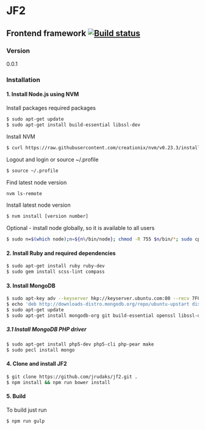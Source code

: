# JF2
## Frontend framework [![Build status][ci-image]][ci-url]
### Version
0.0.1

### Installation
#### 1. Install Node.js using NVM
Install packages required packages
```sh
$ sudo apt-get update
$ sudo apt-get install build-essential libssl-dev
```
Install NVM
```sh
$ curl https://raw.githubusercontent.com/creationix/nvm/v0.23.3/install.sh | bash
```
Logout and login or source ~/.profile
```sh
$ source ~/.profile
```
Find latest node version
```sh
nvm ls-remote
```
Install latest node version
```sh
$ nvm install [version number]
```
Optional - install node globally, so it is available to all users
```sh
$ sudo n=$(which node);n=${n%/bin/node}; chmod -R 755 $n/bin/*; sudo cp -r $n/{bin,lib,share} /usr/local
```

#### 2. Install Ruby and required dependencies
```sh
$ sudo apt-get install ruby ruby-dev
$ sudo gem install scss-lint compass
```

#### 3. Install MongoDB
```sh
$ sudo apt-key adv --keyserver hkp://keyserver.ubuntu.com:80 --recv 7F0CEB10
$ echo 'deb http://downloads-distro.mongodb.org/repo/ubuntu-upstart dist 10gen' | sudo tee /etc/apt/sources.list.d/mongodb.list
$ sudo apt-get update
$ sudo apt-get install mongodb-org git build-essential openssl libssl-dev pkg-config
```

##### 3.1 Install MongoDB PHP driver
```sh
$ sudo apt-get install php5-dev php5-cli php-pear make
$ sudo pecl install mongo
```

#### 4. Clone and install JF2
```sh
$ git clone https://github.com/jrudaks/jf2.git .
$ npm install && npm run bower install
```

#### 5. Build
To build just run
```sh
$ npm run gulp
```

[ci-image]: https://codeship.com/projects/cc880640-997e-0132-95ad-165733f17d49/status?branch=master
[ci-url]: https://codeship.com/projects/63653
